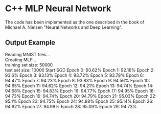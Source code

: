 <h1>C++ MLP Neural Network</h1>

The code has been implemented as the one described in the book of Michael A. Nielsen "Neural Networks and Deep Learning".

<h2>Output Example</h2>

Reading MNIST files...  
Creating MLP...  
training set size: 50000  
test set size: 10000
Start SGD
Epoch 0: 90.62%
Epoch 1: 92.16%
Epoch 2: 93.6%
Epoch 3: 93.13%
Epoch 4: 93.72%
Epoch 5: 93.79%
Epoch 6: 94.47%
Epoch 7: 94.23%
Epoch 8: 93.83%
Epoch 9: 94.56%
Epoch 10: 94.65%
Epoch 11: 94.62%
Epoch 12: 94.21%
Epoch 13: 94.74%
Epoch 14: 94.68%
Epoch 15: 94.83%
Epoch 16: 94.77%
Epoch 17: 94.95%
Epoch 18: 94.73%
Epoch 19: 94.74%
Epoch 20: 94.79%
Epoch 21: 95.03%
Epoch 22: 95.1%
Epoch 23: 94.75%
Epoch 24: 94.88%
Epoch 25: 95.14%
Epoch 26: 94.92%
Epoch 27: 94.98%
Epoch 28: 95.09%
Epoch 29: 94.73%
